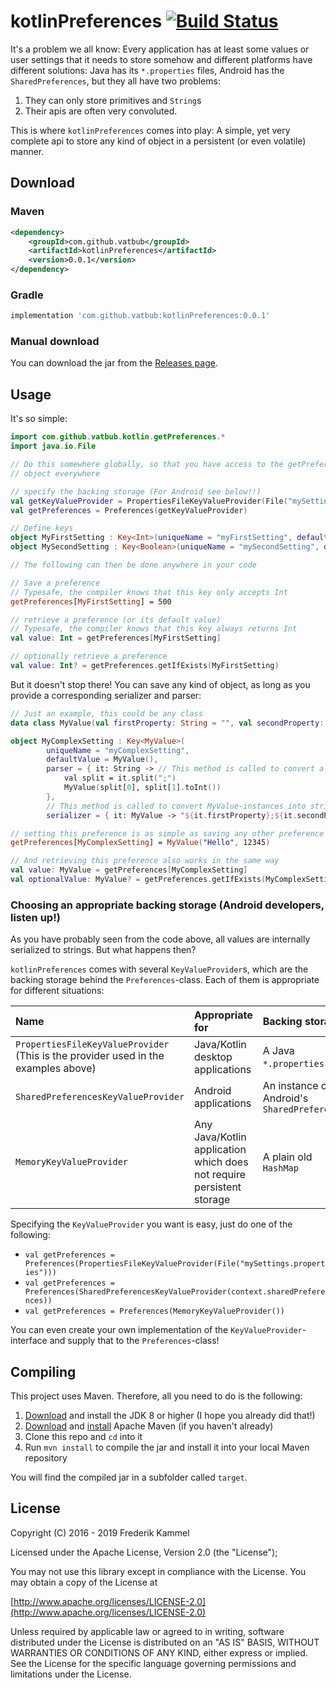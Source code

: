 # kotlinPreferences [![Build Status](https://travis-ci.org/vatbub/kotlinPreferences.svg?branch=master)](https://travis-ci.org/vatbub/kotlinPreferences)
It's a problem we all know: Every application has at least some values 
or user settings that it needs to store somehow and different platforms 
have different solutions:
Java has its `*.properties` files, Android has the `SharedPreferences`, 
but they all have two problems:
1. They can only store primitives and `String`s 
2. Their apis are often very convoluted.

This is where `kotlinPreferences` comes into play: A simple, yet very complete 
api to store any kind of object in a persistent (or even volatile) manner.

## Download
### Maven
```xml
<dependency>
    <groupId>com.github.vatbub</groupId>
    <artifactId>kotlinPreferences</artifactId>
    <version>0.0.1</version>
</dependency>
```

### Gradle
```groovy
implementation 'com.github.vatbub:kotlinPreferences:0.0.1'
```

### Manual download
You can download the jar from the [Releases page](https://github.com/vatbub/kotlinPreferences/releases).

## Usage
It's so simple:
```kotlin
import com.github.vatbub.kotlin.getPreferences.*
import java.io.File

// Do this somewhere globally, so that you have access to the getPreferences
// object everywhere

// specify the backing storage (For Android see below!!)
val getKeyValueProvider = PropertiesFileKeyValueProvider(File("mySettings.properties"))
val getPreferences = Preferences(getKeyValueProvider)

// Define keys
object MyFirstSetting : Key<Int>(uniqueName = "myFirstSetting", defaultValue = 12345, parser = { it.toInt() }, serializer = { it.toString() })
object MySecondSetting : Key<Boolean>(uniqueName = "mySecondSetting", defaultValue = true, parser = { it.toBoolean() }, serializer = { it.toString() })

// The following can then be done anywhere in your code

// Save a preference
// Typesafe, the compiler knows that this key only accepts Int
getPreferences[MyFirstSetting] = 500

// retrieve a preference (or its default value)
// Typesafe, the compiler knows that this key always returns Int
val value: Int = getPreferences[MyFirstSetting]

// optionally retrieve a preference
val value: Int? = getPreferences.getIfExists(MyFirstSetting)
```

But it doesn't stop there! You can save any kind of object, as long as 
you provide a corresponding serializer and parser:

```kotlin
// Just an example, this could be any class
data class MyValue(val firstProperty: String = "", val secondProperty: Int = 0)

object MyComplexSetting : Key<MyValue>(
        uniqueName = "myComplexSetting",
        defaultValue = MyValue(),
        parser = { it: String -> // This method is called to convert a String into a MyValue-instance
            val split = it.split(";")
            MyValue(split[0], split[1].toInt())
        },
        // This method is called to convert MyValue-instances into strings
        serializer = { it: MyValue -> "${it.firstProperty};${it.secondProperty}" })

// setting this preference is as simple as saving any other preference
getPreferences[MyComplexSetting] = MyValue("Hello", 12345)

// And retrieving this preference also works in the same way
val value: MyValue = getPreferences[MyComplexSetting]
val optionalValue: MyValue? = getPreferences.getIfExists(MyComplexSetting)
``` 

### Choosing an appropriate backing storage (Android developers, listen up!)
As you have probably seen from the code above, all values are internally
serialized to strings. But what happens then? 

`kotlinPreferences` comes with several `KeyValueProvider`s, which are
the backing storage behind the `Preferences`-class. 
Each of them is appropriate for different situations:

| Name                                                                               | Appropriate for                                                       | Backing storage                              |
|:-----------------------------------------------------------------------------------|:----------------------------------------------------------------------|:---------------------------------------------|
| `PropertiesFileKeyValueProvider` (This is the provider used in the examples above) | Java/Kotlin desktop applications                                      | A Java `*.properties`-file                   |
| `SharedPreferencesKeyValueProvider`                                                | Android applications                                                  | An instance of Android's `SharedPreferences` |
| `MemoryKeyValueProvider`                                                           | Any Java/Kotlin application which does not require persistent storage | A plain old `HashMap`                        |

Specifying the `KeyValueProvider` you want is easy, just do one of the following:
- `val getPreferences = Preferences(PropertiesFileKeyValueProvider(File("mySettings.properties")))`
- `val getPreferences = Preferences(SharedPreferencesKeyValueProvider(context.sharedPreferences))`
- `val getPreferences = Preferences(MemoryKeyValueProvider())`

You can even create your own implementation of the `KeyValueProvider`-interface and supply that to the `Preferences`-class!

## Compiling
This project uses Maven. Therefore, all you need to do is the following:

1. [Download](https://www.oracle.com/technetwork/java/javase/downloads/jdk8-downloads-2133151.html) and install the JDK 8 or higher (I hope you already did that!)
2. [Download](https://maven.apache.org/download.cgi) and [install](https://maven.apache.org/install.html) Apache Maven (if you haven't already)
3. Clone this repo and `cd` into it
4. Run `mvn install` to compile the jar and install it into your local Maven repository

You will find the compiled jar in a subfolder called `target`.

## License
Copyright (C) 2016 - 2019 Frederik Kammel

Licensed under the Apache License, Version 2.0 (the "License");

You may not use this library except in compliance with the License.
You may obtain a copy of the License at

[http://www.apache.org/licenses/LICENSE-2.0](http://www.apache.org/licenses/LICENSE-2.0)

Unless required by applicable law or agreed to in writing, software
distributed under the License is distributed on an "AS IS" BASIS,
WITHOUT WARRANTIES OR CONDITIONS OF ANY KIND, either express or implied.
See the License for the specific language governing permissions and
limitations under the License.

